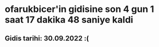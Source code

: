 # ofarukbicer'in gidisine son 4 gun 1 saat 17 dakika 48 saniye kaldi

## Gidis tarihi: 30.09.2022 :(